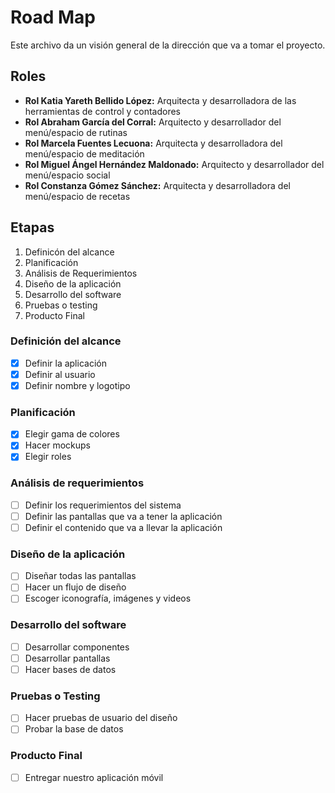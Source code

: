 # Road Map 

Este archivo da un visión general de la dirección que va a tomar el proyecto. 

## Roles
* **Rol Katia Yareth Bellido López:** Arquitecta y desarrolladora de las herramientas de control y contadores
* **Rol Abraham García del Corral:** Arquitecto y desarrollador del menú/espacio de rutinas
* **Rol Marcela Fuentes Lecuona:** Arquitecta y desarrolladora del menú/espacio de meditación
* **Rol Miguel Ángel Hernández Maldonado:** Arquitecto y desarrollador del menú/espacio social
* **Rol Constanza Gómez Sánchez:** Arquitecta y desarrolladora del menú/espacio de recetas

## Etapas

1. Definicón del alcance
2. Planificación
3. Análisis de Requerimientos
4. Diseño de la aplicación
5. Desarrollo del software
6. Pruebas o testing
7. Producto Final

### Definición del alcance
* [x] Definir la aplicación
* [x] Definir al usuario
* [x] Definir nombre y logotipo

### Planificación
* [x] Elegir gama de colores
* [x] Hacer mockups
* [x] Elegir roles

### Análisis de requerimientos
* [ ] Definir los requerimientos del sistema
* [ ] Definir las pantallas que va a tener la aplicación
* [ ] Definir el contenido que va a llevar la aplicación

### Diseño de la aplicación
* [ ] Diseñar todas las pantallas
* [ ] Hacer un flujo de diseño
* [ ] Escoger iconografía, imágenes y videos

### Desarrollo del software
* [ ] Desarrollar componentes
* [ ] Desarrollar pantallas
* [ ] Hacer bases de datos

### Pruebas o Testing
* [ ] Hacer pruebas de usuario del diseño
* [ ] Probar la base de datos

### Producto Final
* [ ] Entregar nuestro aplicación móvil 

